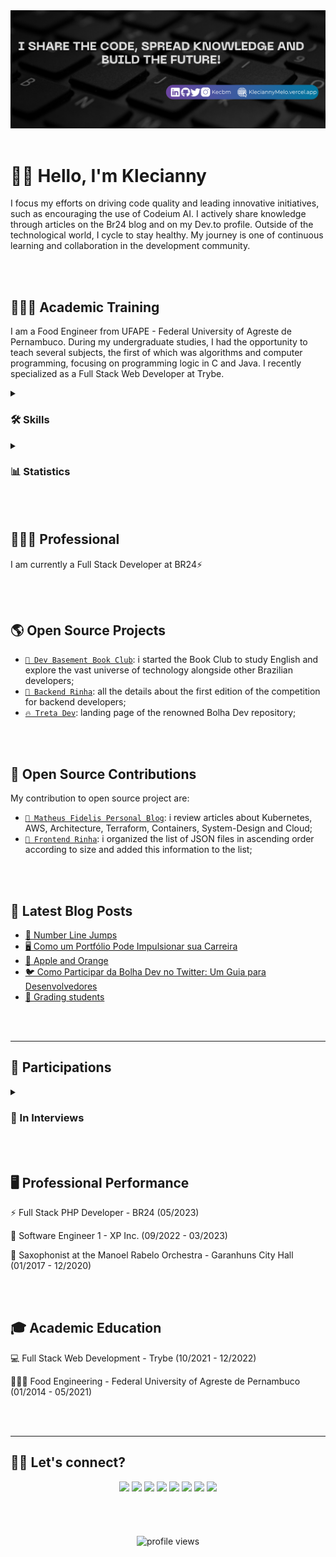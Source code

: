 <img title="My social networks" alt="My social networks" src="./assets/Couver-2024.png" />

<br>
<br>

# 👋🏽 Hello, I'm Klecianny

I focus my efforts on driving code quality and leading innovative initiatives, such as encouraging the use of Codeium AI. I actively share knowledge through articles on the Br24 blog and on my Dev.to profile. Outside of the technological world, I cycle to stay healthy. My journey is one of continuous learning and collaboration in the development community.

<br>
<br>

## 👩🏽‍🎓 Academic Training

I am a Food Engineer from UFAPE - Federal University of Agreste de Pernambuco. During my undergraduate studies, I had the opportunity to teach several subjects, the first of which was algorithms and computer programming, focusing on programming logic in C and Java. I recently specialized as a Full Stack Web Developer at Trybe.

<details>
  <summary><h3>🛠 Skills</h3></summary>
<p>
<div>
<h4>Languages</h4>
<img title="C" alt="C" height="40" width="40" src="https://raw.githubusercontent.com/jmnote/z-icons/master/svg/c.svg" />
<img title="Java" alt="Java" height="40" width="40" src="https://cdn.jsdelivr.net/gh/devicons/devicon/icons/java/java-original.svg" />
<img title="JavaScript" alt="JavaScript" height="40" width="40" src="https://raw.githubusercontent.com/devicons/devicon/master/icons/javascript/javascript-plain.svg" />
<img title="TypeScript" alt="TypeScript" height="40" width="40" src="https://raw.githubusercontent.com/devicons/devicon/master/icons/typescript/typescript-original.svg" />
<img title="Python" alt="Python" height="40" width="40" src="https://cdn.jsdelivr.net/gh/devicons/devicon/icons/python/python-original.svg" />
<img title="C Sharp" alt="C Sharp" width="40" height="40" src="https://raw.githubusercontent.com/devicons/devicon/master/icons/csharp/csharp-original.svg" />
<img title="PHP" alt="PHP" height="40" width="40" src="https://cdn.jsdelivr.net/gh/devicons/devicon/icons/php/php-original.svg" />
  
<br>

<h4>Frontend Tools</h4>
<img title="HTML" alt="HTML" height="40" width="40" src="https://raw.githubusercontent.com/devicons/devicon/master/icons/html5/html5-original.svg" />
<img title="React" alt="React" height="40" width="40" src="https://raw.githubusercontent.com/devicons/devicon/master/icons/react/react-original.svg" />
<img title="Redux" alt="Redux" height="40" width="40" src="https://raw.githubusercontent.com/devicons/devicon/master/icons/redux/redux-original.svg" />
<img title="CSS" alt="CSS" height="40" width="40" src="https://raw.githubusercontent.com/devicons/devicon/master/icons/css3/css3-original.svg" />
<img title="React Testing Library" alt="React Testing Library" width="40" height="40" src="https://testing-library.com/img/logo-large.png" />
<img title="Bootstrap" alt="Bootstrap" width="40" height="40" src="https://cdn.jsdelivr.net/gh/devicons/devicon/icons/bootstrap/bootstrap-original.svg" />
<img title="Styled Components" alt="Styled Components" height="40" width="40" src="https://avatars.githubusercontent.com/u/20658825?s=200&v=4" />
<img title="Tailwindcss" alt="Tailwindcss" height="40" width="40" src="https://cdn.jsdelivr.net/gh/devicons/devicon@latest/icons/tailwindcss/tailwindcss-original.svg" />
<img title="Figma" alt="Figma" height="40" width="40" src="https://cdn.jsdelivr.net/gh/devicons/devicon/icons/figma/figma-original.svg" />

<br>
  
<h4>Backend Tools</h4>
<img title="Node.JS" alt="Node.JS" height="40" width="40" src="https://cdn.jsdelivr.net/gh/devicons/devicon/icons/nodejs/nodejs-original.svg" />
<img title="Nest.JS" alt="Nest.JS" height="40" width="40" src="https://cdn.jsdelivr.net/gh/devicons/devicon@latest/icons/nestjs/nestjs-original.svg" />
<img title="Laravel" alt="Laravel" height="40" width="40" src="https://cdn.jsdelivr.net/gh/devicons/devicon@latest/icons/laravel/laravel-original.svg" />
<img title="MySQL" alt="MySQL" height="40" width="40" src="https://cdn.jsdelivr.net/gh/devicons/devicon/icons/mysql/mysql-original.svg" />
<img title="MongoDB" alt="MongoDB" height="40" width="40" src="https://cdn.jsdelivr.net/gh/devicons/devicon/icons/mongodb/mongodb-original.svg" />
<img title="PostgreSQL" alt="PostgreSQL" height="40" width="40" src="https://cdn.jsdelivr.net/gh/devicons/devicon/icons/postgresql/postgresql-original.svg" />
<img title="Sequelize" alt="Sequelize" height="40" width="40" src="https://cdn.jsdelivr.net/gh/devicons/devicon/icons/sequelize/sequelize-original.svg" />
<img title="Prisma" alt="Prisma" height="40" width="40" src="https://cdn.jsdelivr.net/gh/devicons/devicon@latest/icons/prisma/prisma-original.svg" />
<img title="Supabase" alt="Supabase" height="40" width="40" src="https://cdn.jsdelivr.net/gh/devicons/devicon@latest/icons/supabase/supabase-original.svg" />       
<img title="Express" alt="Express" height="40" width="40" src="https://cdn.jsdelivr.net/gh/devicons/devicon/icons/express/express-original.svg" />
<img title="Jest" alt="Jest" height="40" width="40" src="https://raw.githubusercontent.com/devicons/devicon/master/icons/jest/jest-plain.svg" />
<img title="Mocha" alt="Mocha" height="40" width="40" src="https://cdn.jsdelivr.net/gh/devicons/devicon/icons/mocha/mocha-plain.svg" />
<img title="Pytest" alt="Pytest" height="40" width="40" src="https://cdn.jsdelivr.net/gh/devicons/devicon/icons/pytest/pytest-original.svg" />
<img title="Swagger" alt="Swagger" height="40" width="40" src="https://cdn.jsdelivr.net/gh/devicons/devicon@latest/icons/swagger/swagger-original.svg" />

<br>

<h4>Utility Tools</h4>
<img title="Linux" alt="Linux" width="40" height="40" src="https://raw.githubusercontent.com/devicons/devicon/master/icons/linux/linux-original.svg" />
<img title="Debian" alt="Debian" width="40" height="40" src="https://cdn.jsdelivr.net/gh/devicons/devicon/icons/debian/debian-original.svg" />
<img title="Terminal" alt="Terminal" height="40" width="40" src="https://cdn.svgporn.com/logos/terminal.svg" />
<img title="Git" alt="Git" height="40" width="40" src="https://cdn.jsdelivr.net/gh/devicons/devicon/icons/git/git-original.svg" />
<img title="GitHub" alt="GitHub" height="40" width="40" src="https://cdn.jsdelivr.net/gh/devicons/devicon/icons/github/github-original.svg" />
<img title="NPM" alt="NPM" height="40" width="40" src="https://cdn.jsdelivr.net/gh/devicons/devicon/icons/npm/npm-original-wordmark.svg" />
<img title="Eslint" alt="Eslint" height="40" width="40" src="https://cdn.jsdelivr.net/gh/devicons/devicon/icons/eslint/eslint-original.svg" />
<img title="Docker" alt="Docker" height="40" width="40" src="https://raw.githubusercontent.com/devicons/devicon/master/icons/docker/docker-original.svg" />
<img title="Vscode" alt="Vscode" height="40" width="40" src="https://cdn.jsdelivr.net/gh/devicons/devicon/icons/vscode/vscode-original.svg" />
<img title="Vercel" alt="Vercel" height="40" width="40" src="https://www.svgrepo.com/show/327408/logo-vercel.svg" />
<img title="Heroku" alt="Heroku" height="40" width="40" src="https://cdn.jsdelivr.net/gh/devicons/devicon/icons/heroku/heroku-plain.svg" />
<img title="AWS" alt="AWS" height="40" width="40" src="https://img.icons8.com/color/48/amazon-web-services.png" alt="amazon-web-services"/>
<img title="Markdown" alt="Markdown" height="40" width="40" src="https://cdn.jsdelivr.net/gh/devicons/devicon/icons/markdown/markdown-original.svg" />
<img title="Trello" alt="Trello" height="40" width="40" src="https://cdn.jsdelivr.net/gh/devicons/devicon/icons/trello/trello-plain.svg" />
<img title="Notion" alt="Notion" height="40" width="40" src="https://img.icons8.com/glyph-neue/64/notion.png"/>

</div>
</p>
</details>

<details>
<summary><h3>📊 Statistics</h3></summary>

<img src="https://github-profile-summary-cards.vercel.app/api/cards/profile-details?username=Kecbm&theme=radical" width="100%" /><img src="https://github-readme-stats.vercel.app/api/top-langs?locale=pt-br&hide_title=false&layout=compact&card_width=320&langs_count=30&theme=radical&hide_border=true&username=kecbm" width="100%" alt="languages graph"  />
<img src="https://github-readme-stats.vercel.app/api?username=Kecbm&theme=radical&hide_border=true" width="100%" />

</details>

<br>
<br>

## 👩🏽‍💻 Professional

I am currently a Full Stack Developer at BR24⚡

<br>
<br>

## 🌎 Open Source Projects

- [`💜 Dev Basement Book Club`](https://github.com/basementdevs/basement-book-club): i started the Book Club to study English and explore the vast universe of technology alongside other Brazilian developers;
- [`🐓 Backend Rinha`](https://rinhadebackend.vercel.app/): all the details about the first edition of the competition for backend developers;
- [`🔥 Treta Dev`](https://tretadev.vercel.app/): landing page of the renowned Bolha Dev repository;

<br>
<br>

## 📑 Open Source Contributions

My contribution to open source project are:

- [`🦕 Matheus Fidelis Personal Blog`](https://github.com/msfidelis/personal-blog): i review articles about Kubernetes, AWS, Architecture, Terraform, Containers, System-Design and Cloud;
- [`🐧 Frontend Rinha`](https://github.com/codante-io/rinha-frontend/commit/d9a8b8345d34d76b933bdd73b882cba36aca0cb3): i organized the list of JSON files in ascending order according to size and added this information to the list;

<br>
<br>

## 📖 Latest Blog Posts

<ul>
<li><a href="https://dev.to/kecbm/number-line-jumps-1ig" target="_blank">🦘 Number Line Jumps</a></li>
<li><a href="https://dev.to/kecbm/como-um-portfolio-pode-impulsionar-sua-carreira-5dk6" target="_blank">🖥️ Como um Portfólio Pode Impulsionar sua Carreira</a></li>
<li><a href="https://dev.to/kecbm/apple-and-orange-2g82" target="_blank">🍎 Apple and Orange</a></li>
<li><a href="https://dev.to/kecbm/como-participar-da-bolha-dev-no-twitter-um-guia-para-desenvolvedores-11ol" target="_blank">🐦 Como Participar da Bolha Dev no Twitter: Um Guia para Desenvolvedores</a></li>
<li><a href="https://dev.to/kecbm/grading-students-5eok" target="_blank">📝 Grading students</a></li>
</ul>

<br>
<br>

----

## 🤠 Participations

<details>
<summary><h3>🎥 In Interviews</h3></summary>

💜 <a href="https://www.instagram.com/reel/C1UtOU5LvUY/?utm_source=ig_web_copy_link&igsh=MzRlODBiNWFlZA%3D%3D" target="_blank">Como a UX para Minas Pretas fez diferença na minha vida em 2023</a>

😎 <a href="https://g1.globo.com/tecnologia/noticia/2023/05/10/ja-incentivo-meus-filhos-comeco-pode-ser-frustrante-profissionais-contam-como-e-trabalhar-com-programacao.ghtml" target="_blank">Profissionais contam como é trabalhar com programação - Globo</a>
  
🤖 <a href="https://www.youtube.com/watch?v=Tonfpy4eQFY&list=PLw0GGb7tHTHv3gdy39NrOrLh7TrnqjUrL" target="_blank">Série Muito além do código - XP Inc.</a>
  
</details>

<br>
<br>

## 🖥 Professional Performance

⚡ Full Stack PHP Developer - BR24 (05/2023)

🏦 Software Engineer 1 - XP Inc. (09/2022 - 03/2023)

🎷 Saxophonist at the Manoel Rabelo Orchestra - Garanhuns City Hall (01/2017 - 12/2020)

<br>
<br>

## 🎓 Academic Education

💻 Full Stack Web Development - Trybe (10/2021 - 12/2022)

👩🏽‍🔬 Food Engineering - Federal University of Agreste de Pernambuco (01/2014 - 05/2021)

<br>
<br>

----

## 🤝🏾 Let's connect?

<div align="center" style="display: inline_block">
<a href="https://kleciannymelo.vercel.app/" target="_blank"><img src="https://img.shields.io/badge/-Portfólio-06D6A0?style=for-the-badge" target="_blank"></a>
<a href="https://www.linkedin.com/in/kecbm/" target="_blank"><img src="https://img.shields.io/badge/-LinkedIn-%230077B5?style=for-the-badge&logo=linkedin&logoColor=white" target="_blank"></a> 
<a href="https://www.figma.com/@kecbm" target="_blank"><img src="https://img.shields.io/badge/Figma-F24E1E?style=for-the-badge&logo=figma&logoColor=white" target="_blank"></a>
<a href="https://twitter.com/Kecbm" target="_blank"><img src="https://img.shields.io/badge/Twitter-1DA1F2?style=for-the-badge&logo=twitter&logoColor=white" target="_blank"></a>
<a href="https://dev.to/kecbm" target="_blank"><img src="https://img.shields.io/static/v1?message=dev.to&logo=dev.to&label=&color=0A0A0A&logoColor=white&labelColor=&style=for-the-badge" /></a>
<a href="https://www.instagram.com/kecbm/" target="_blank"><img src="https://img.shields.io/badge/-Instagram-%23E4405F?style=for-the-badge&logo=instagram&logoColor=white" target="_blank"></a>
<a href="mailto:kleciannymelo@gmail.com"><img src="https://img.shields.io/badge/Gmail-C00021?style=for-the-badge&logo=gmail&logoColor=white" target="_blank"></a>
<a href="https://www.strava.com/athletes/kecbm"><img src="https://img.shields.io/badge/Strava-FC4C02?style=for-the-badge&logo=strava&logoColor=white" target="_blank" /></a>
</div>

<br>
<br>
<br>
<br>

<div align="center">
  <img src="https://komarev.com/ghpvc/?username=Kecbm" alt="profile views" />
</div>
